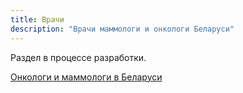 ```yaml
---
title: Врачи
description: "Врачи маммологи и онкологи Беларуси"
---
```


Раздел в процессе разработки.

[Онкологи и маммологи в Беларуси](https://doktora.by/onkologi)